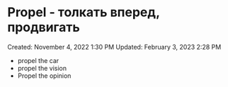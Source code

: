 
# Propel - толкать вперед, продвигать

Created: November 4, 2022 1:30 PM
Updated: February 3, 2023 2:28 PM

- propel the car
- propel the vision
- Propel the opinion